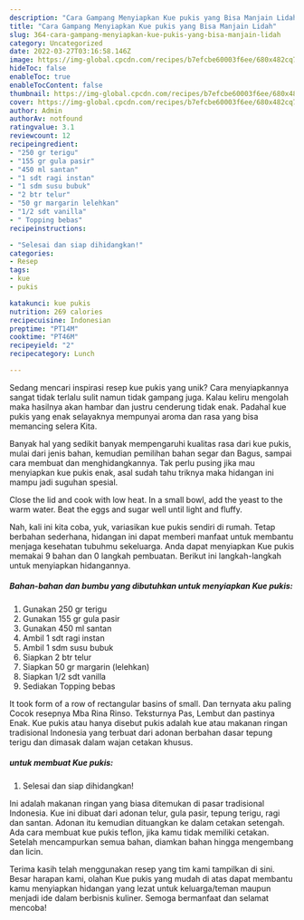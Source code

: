 ```yaml
---
description: "Cara Gampang Menyiapkan Kue pukis yang Bisa Manjain Lidah"
title: "Cara Gampang Menyiapkan Kue pukis yang Bisa Manjain Lidah"
slug: 364-cara-gampang-menyiapkan-kue-pukis-yang-bisa-manjain-lidah
category: Uncategorized
date: 2022-03-27T03:16:58.146Z
image: https://img-global.cpcdn.com/recipes/b7efcbe60003f6ee/680x482cq70/kue-pukis-foto-resep-utama.jpg
hideToc: false
enableToc: true
enableTocContent: false
thumbnail: https://img-global.cpcdn.com/recipes/b7efcbe60003f6ee/680x482cq70/kue-pukis-foto-resep-utama.jpg
cover: https://img-global.cpcdn.com/recipes/b7efcbe60003f6ee/680x482cq70/kue-pukis-foto-resep-utama.jpg
author: Admin
authorAv: notfound
ratingvalue: 3.1
reviewcount: 12
recipeingredient:
- "250 gr terigu"
- "155 gr gula pasir"
- "450 ml santan"
- "1 sdt ragi instan"
- "1 sdm susu bubuk"
- "2 btr telur"
- "50 gr margarin lelehkan"
- "1/2 sdt vanilla"
- " Topping bebas"
recipeinstructions:

- "Selesai dan siap dihidangkan!"
categories:
- Resep
tags:
- kue
- pukis

katakunci: kue pukis 
nutrition: 269 calories
recipecuisine: Indonesian
preptime: "PT14M"
cooktime: "PT46M"
recipeyield: "2"
recipecategory: Lunch

---
```





Sedang mencari inspirasi resep kue pukis yang unik? Cara menyiapkannya sangat tidak terlalu sulit namun tidak gampang juga. Kalau keliru mengolah maka hasilnya akan hambar dan justru cenderung tidak enak. Padahal kue pukis yang enak selayaknya mempunyai aroma dan rasa yang bisa memancing selera Kita.





Banyak hal yang sedikit banyak mempengaruhi kualitas rasa dari kue pukis, mulai dari jenis bahan, kemudian pemilihan bahan segar dan Bagus, sampai cara membuat dan menghidangkannya. Tak perlu pusing jika mau menyiapkan kue pukis enak,      asal sudah tahu triknya maka hidangan ini mampu jadi suguhan spesial.














Close the lid and cook with low heat. In a small bowl, add the yeast to the warm water. Beat the eggs and sugar well until light and fluffy.






Nah, kali ini kita coba, yuk, variasikan kue pukis sendiri di rumah. Tetap berbahan sederhana, hidangan ini dapat memberi manfaat untuk membantu menjaga kesehatan tubuhmu sekeluarga. Anda dapat menyiapkan Kue pukis memakai 9 bahan dan 0 langkah pembuatan. Berikut ini langkah-langkah untuk menyiapkan hidangannya.

<!--inarticleads1-->

##### Bahan-bahan dan bumbu yang dibutuhkan untuk menyiapkan Kue pukis:

1. Gunakan 250 gr terigu
1. Gunakan 155 gr gula pasir
1. Gunakan 450 ml santan
1. Ambil 1 sdt ragi instan
1. Ambil 1 sdm susu bubuk
1. Siapkan 2 btr telur
1. Siapkan 50 gr margarin (lelehkan)
1. Siapkan 1/2 sdt vanilla
1. Sediakan  Topping bebas


It took form of a row of rectangular basins of small. Dan ternyata aku paling Cocok resepnya Mba Rina Rinso. Teksturnya Pas, Lembut dan pastinya Enak. Kue pukis atau hanya disebut pukis adalah kue atau makanan ringan tradisional Indonesia yang terbuat dari adonan berbahan dasar tepung terigu dan dimasak dalam wajan cetakan khusus. 

<!--inarticleads2-->

#####  untuk membuat Kue pukis:


1. Selesai dan siap dihidangkan!

Ini adalah makanan ringan yang biasa ditemukan di pasar tradisional Indonesia. Kue ini dibuat dari adonan telur, gula pasir, tepung terigu, ragi dan santan. Adonan itu kemudian dituangkan ke dalam cetakan setengah. Ada cara membuat kue pukis teflon, jika kamu tidak memiliki cetakan. Setelah mencampurkan semua bahan, diamkan bahan hingga mengembang dan licin. 

Terima kasih telah menggunakan resep yang tim kami tampilkan di sini. Besar harapan kami, olahan Kue pukis yang mudah di atas dapat membantu kamu menyiapkan hidangan yang lezat untuk keluarga/teman maupun menjadi ide dalam berbisnis kuliner. Semoga bermanfaat dan selamat mencoba!
